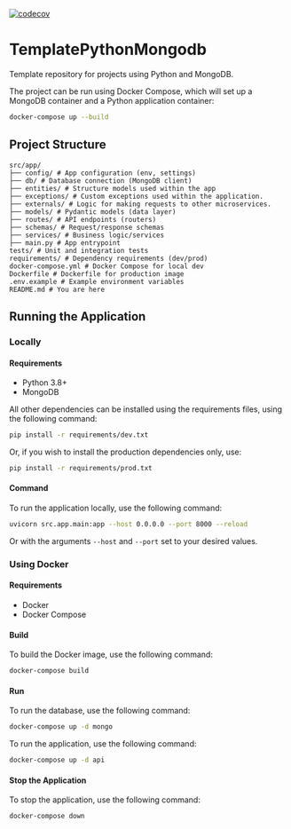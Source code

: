 [![codecov](https://codecov.io/gh/ClassConnect-2025C1/Classconnect-BackOffice-Service-API/graph/badge.svg?token=T78h7PiHEz)](https://codecov.io/gh/ClassConnect-2025C1/Classconnect-BackOffice-Service-API)

# TemplatePythonMongodb

Template repository for projects using Python and MongoDB.

The project can be run using Docker Compose, which will set up a MongoDB container and a Python application container:

```bash
docker-compose up --build
```

## Project Structure

```plaintext
src/app/
├── config/ # App configuration (env, settings)
├── db/ # Database connection (MongoDB client)
├── entities/ # Structure models used within the app
├── exceptions/ # Custom exceptions used within the application.
├── externals/ # Logic for making requests to other microservices.
├── models/ # Pydantic models (data layer)
├── routes/ # API endpoints (routers)
├── schemas/ # Request/response schemas
├── services/ # Business logic/services
├── main.py # App entrypoint
tests/ # Unit and integration tests
requirements/ # Dependency requirements (dev/prod)
docker-compose.yml # Docker Compose for local dev
Dockerfile # Dockerfile for production image
.env.example # Example environment variables
README.md # You are here
```

## Running the Application

### Locally

#### Requirements

- Python 3.8+
- MongoDB

All other dependencies can be installed using the requirements files, using the following command:

```bash
pip install -r requirements/dev.txt
```

Or, if you wish to install the production dependencies only, use:

```bash
pip install -r requirements/prod.txt
```

#### Command

To run the application locally, use the following command:

```bash
uvicorn src.app.main:app --host 0.0.0.0 --port 8000 --reload
```

Or with the arguments `--host` and `--port` set to your desired values.

### Using Docker

#### Requirements
- Docker
- Docker Compose

#### Build

To build the Docker image, use the following command:

```bash
docker-compose build
```

#### Run

To run the database, use the following command:

```bash
docker-compose up -d mongo
```

To run the application, use the following command:

```bash
docker-compose up -d api
```

#### Stop the Application

To stop the application, use the following command:

```bash
docker-compose down
```

